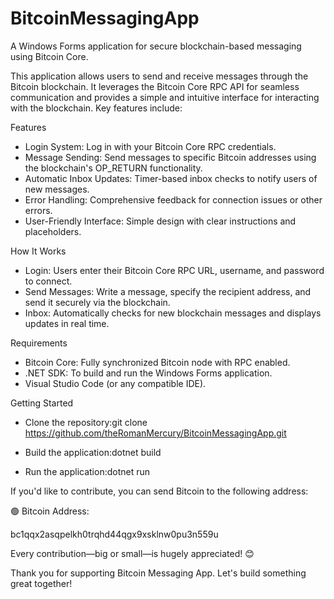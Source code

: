 # BitcoinMessagingApp
A Windows Forms application for secure blockchain-based messaging using Bitcoin Core.

This application allows users to send and receive messages through the Bitcoin blockchain. It leverages the Bitcoin Core RPC API for seamless communication and provides a simple and intuitive interface for interacting with the blockchain. Key features include:

Features

- Login System: Log in with your Bitcoin Core RPC credentials.
- Message Sending: Send messages to specific Bitcoin addresses using the blockchain's OP_RETURN functionality.
- Automatic Inbox Updates: Timer-based inbox checks to notify users of new messages.
- Error Handling: Comprehensive feedback for connection issues or other errors.
- User-Friendly Interface: Simple design with clear instructions and placeholders.

How It Works

- Login: Users enter their Bitcoin Core RPC URL, username, and password to connect.
- Send Messages: Write a message, specify the recipient address, and send it securely via the blockchain.
- Inbox: Automatically checks for new blockchain messages and displays updates in real time.

Requirements

- Bitcoin Core: Fully synchronized Bitcoin node with RPC enabled.
- .NET SDK: To build and run the Windows Forms application.
- Visual Studio Code (or any compatible IDE).

Getting Started

- Clone the repository:git clone https://github.com/theRomanMercury/BitcoinMessagingApp.git

- Build the application:dotnet build

- Run the application:dotnet run




If you'd like to contribute, you can send Bitcoin to the following address:

🟢 Bitcoin Address:

bc1qqx2asqpelkh0trqhd44qgx9xsklnw0pu3n559u

Every contribution—big or small—is hugely appreciated! 😊

Thank you for supporting Bitcoin Messaging App. Let's build something great together! 
